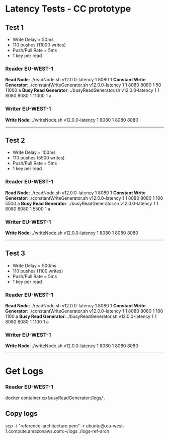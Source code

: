 # Latency Tests - CC prototype

## Test 1
- Write Delay = 50ms
- 110 pushes (11000 writes)
- Push/Pull Rate = 5ms
- 1 key per read

### Reader EU-WEST-1
**Read Node**: ./readNode.sh v12.0.0-latency 1 8080 1
**Constant Write Generator**: ./constantWriteGenerator.sh v12.0.0-latency 1 1 8080 <read-eu-ip> 8080 <write-ip> 1 50 11000 a
**Busy Read Generator**: ./busyReadGenerator.sh v12.0.0-latency 1 1 8080 <read-eu-ip> 8080 <write-ip> 1 11000 1 a

### Writer EU-WEST-1
**Write Node**: ./writeNode.sh v12.0.0-latency 1 8080 1 8080 <read-eu-ip> 8080 <read-us-ip>

---
## Test 2
- Write Delay = 100ms
- 110 pushes (5500 writes)
- Push/Pull Rate = 5ms
- 1 key per read

### Reader EU-WEST-1
**Read Node**: ./readNode.sh v12.0.0-latency 1 8080 1
**Constant Write Generator**: ./constantWriteGenerator.sh v12.0.0-latency 1 1 8080 <read-eu-ip> 8080 <write-ip> 1 100 5500 a
**Busy Read Generator**: ./busyReadGenerator.sh v12.0.0-latency 1 1 8080 <read-eu-ip> 8080 <write-ip> 1 5500 1 a

### Writer EU-WEST-1
**Write Node**: ./writeNode.sh v12.0.0-latency 1 8080 1 8080 <read-eu-ip> 8080 <read-us-ip>

---
## Test 3
- Write Delay = 500ms
- 110 pushes (1100 writes)
- Push/Pull Rate = 5ms
- 1 key per read

### Reader EU-WEST-1
**Read Node**: ./readNode.sh v12.0.0-latency 1 8080 1
**Constant Write Generator**: ./constantWriteGenerator.sh v12.0.0-latency 1 1 8080 <read-eu-ip> 8080 <write-ip> 1 100 1100 a
**Busy Read Generator**: ./busyReadGenerator.sh v12.0.0-latency 1 1 8080 <read-eu-ip> 8080 <write-ip> 1 1100 1 a

### Writer EU-WEST-1
**Write Node**: ./writeNode.sh v12.0.0-latency 1 8080 1 8080 <read-eu-ip> 8080 <read-us-ip>

---
# Get Logs
### Reader EU-WEST-1
docker container cp busyReadGenerator:/logs/ .

## Copy logs
scp -i "reference-architecture.pem" -r ubuntu@<read-eu-DNS>.eu-west-1.compute.amazonaws.com:~/logs ./logs-ref-arch

